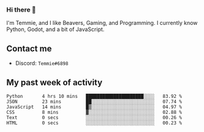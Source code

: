 ### Hi there 👋
I'm Temmie, and I like Beavers, Gaming, and Programming. I currently know Python, Godot, and a bit of JavaScript.

## Contact me
* Discord: `Temmie#6898`

## My past week of activity
<!--START_SECTION:waka-->

```text
Python       4 hrs 10 mins   █████████████████████░░░░   83.92 %
JSON         23 mins         ██░░░░░░░░░░░░░░░░░░░░░░░   07.74 %
JavaScript   14 mins         █▒░░░░░░░░░░░░░░░░░░░░░░░   04.97 %
CSS          8 mins          ▓░░░░░░░░░░░░░░░░░░░░░░░░   02.88 %
Text         0 secs          ░░░░░░░░░░░░░░░░░░░░░░░░░   00.26 %
HTML         0 secs          ░░░░░░░░░░░░░░░░░░░░░░░░░   00.23 %
```

<!--END_SECTION:waka-->
